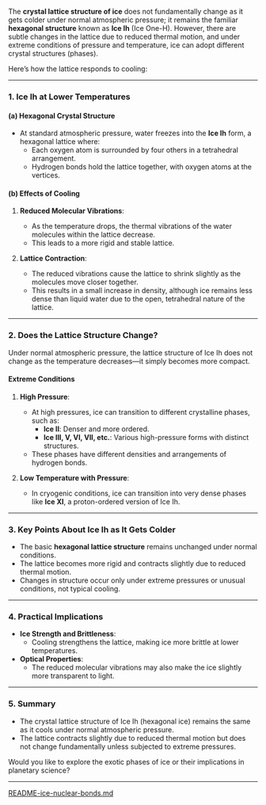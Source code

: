 The **crystal lattice structure of ice** does not fundamentally change as it gets colder under normal atmospheric pressure; it remains the familiar **hexagonal structure** known as **Ice Ih** (Ice One-H). However, there are subtle changes in the lattice due to reduced thermal motion, and under extreme conditions of pressure and temperature, ice can adopt different crystal structures (phases).

Here’s how the lattice responds to cooling:

---

### **1. Ice Ih at Lower Temperatures**
#### (a) **Hexagonal Crystal Structure**
- At standard atmospheric pressure, water freezes into the **Ice Ih** form, a hexagonal lattice where:
  - Each oxygen atom is surrounded by four others in a tetrahedral arrangement.
  - Hydrogen bonds hold the lattice together, with oxygen atoms at the vertices.

#### (b) **Effects of Cooling**
1. **Reduced Molecular Vibrations**:
   - As the temperature drops, the thermal vibrations of the water molecules within the lattice decrease.
   - This leads to a more rigid and stable lattice.

2. **Lattice Contraction**:
   - The reduced vibrations cause the lattice to shrink slightly as the molecules move closer together.
   - This results in a small increase in density, although ice remains less dense than liquid water due to the open, tetrahedral nature of the lattice.

---

### **2. Does the Lattice Structure Change?**
Under normal atmospheric pressure, the lattice structure of Ice Ih does not change as the temperature decreases—it simply becomes more compact.

#### **Extreme Conditions**
1. **High Pressure**:
   - At high pressures, ice can transition to different crystalline phases, such as:
     - **Ice II**: Denser and more ordered.
     - **Ice III, V, VI, VII, etc.**: Various high-pressure forms with distinct structures.
   - These phases have different densities and arrangements of hydrogen bonds.

2. **Low Temperature with Pressure**:
   - In cryogenic conditions, ice can transition into very dense phases like **Ice XI**, a proton-ordered version of Ice Ih.

---

### **3. Key Points About Ice Ih as It Gets Colder**
- The basic **hexagonal lattice structure** remains unchanged under normal conditions.
- The lattice becomes more rigid and contracts slightly due to reduced thermal motion.
- Changes in structure occur only under extreme pressures or unusual conditions, not typical cooling.

---

### **4. Practical Implications**
- **Ice Strength and Brittleness**:
  - Cooling strengthens the lattice, making ice more brittle at lower temperatures.
- **Optical Properties**:
  - The reduced molecular vibrations may also make the ice slightly more transparent to light.

---

### **5. Summary**
- The crystal lattice structure of Ice Ih (hexagonal ice) remains the same as it cools under normal atmospheric pressure.
- The lattice contracts slightly due to reduced thermal motion but does not change fundamentally unless subjected to extreme pressures.

Would you like to explore the exotic phases of ice or their implications in planetary science?


---

[README-ice-nuclear-bonds.md](https://t2m.io/HqQKNGN)
